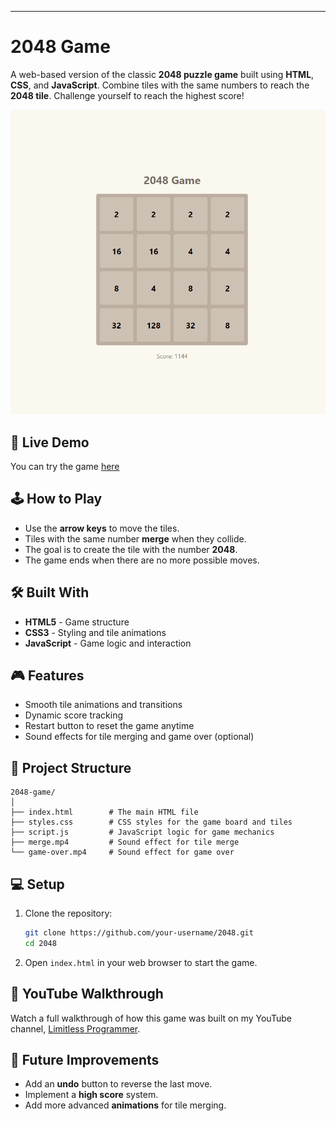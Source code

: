 

---

# 2048 Game

A web-based version of the classic **2048 puzzle game** built using **HTML**, **CSS**, and **JavaScript**. Combine tiles with the same numbers to reach the **2048 tile**. Challenge yourself to reach the highest score!

![Screenshot](img.png)

## 🚀 Live Demo

You can try the game [here](https://limitlessprogrammer.github.io/2048/)

## 🕹️ How to Play
- Use the **arrow keys** to move the tiles.
- Tiles with the same number **merge** when they collide.
- The goal is to create the tile with the number **2048**.
- The game ends when there are no more possible moves.

## 🛠️ Built With

- **HTML5** - Game structure
- **CSS3** - Styling and tile animations
- **JavaScript** - Game logic and interaction

## 🎮 Features

- Smooth tile animations and transitions
- Dynamic score tracking
- Restart button to reset the game anytime
- Sound effects for tile merging and game over (optional)

## 📂 Project Structure

```
2048-game/
│
├── index.html        # The main HTML file
├── styles.css        # CSS styles for the game board and tiles
├── script.js         # JavaScript logic for game mechanics
├── merge.mp4         # Sound effect for tile merge
└── game-over.mp4     # Sound effect for game over
```

## 💻 Setup

1. Clone the repository:

   ```bash
   git clone https://github.com/your-username/2048.git
   cd 2048
   ```

2. Open `index.html` in your web browser to start the game.

## 🎥 YouTube Walkthrough

Watch a full walkthrough of how this game was built on my YouTube channel, [Limitless Programmer](https://www.youtube.com/@LimitlessProgrammer).

## 🔧 Future Improvements

- Add an **undo** button to reverse the last move.
- Implement a **high score** system.
- Add more advanced **animations** for tile merging.





